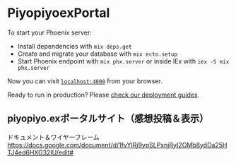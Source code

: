 # PiyopiyoexPortal

To start your Phoenix server:

  * Install dependencies with `mix deps.get`
  * Create and migrate your database with `mix ecto.setup`
  * Start Phoenix endpoint with `mix phx.server` or inside IEx with `iex -S mix phx.server`

Now you can visit [`localhost:4000`](http://localhost:4000) from your browser.

Ready to run in production? Please [check our deployment guides](https://hexdocs.pm/phoenix/deployment.html).

## piyopiyo.exポータルサイト（感想投稿＆表示）

ドキュメント＆ワイヤーフレーム
https://docs.google.com/document/d/1fvYlRj9ypSLPxnjRyI2OMb8ydDa25HTJ4ed6HXG32IU/edit#

